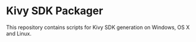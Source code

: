 Kivy SDK Packager
=================

This repository contains scripts for Kivy SDK generation on Windows, OS X and Linux.
